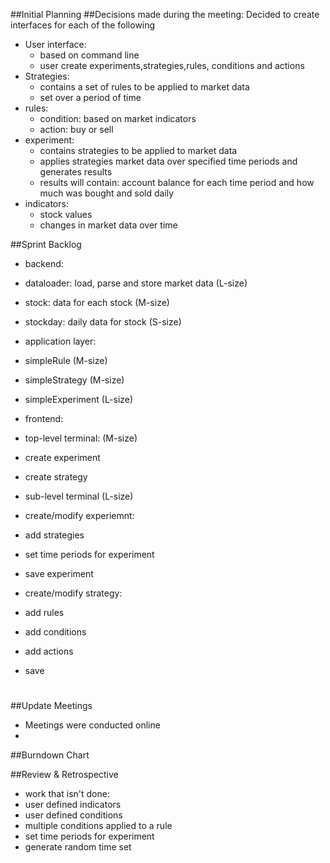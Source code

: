 ##Initial Planning
##Decisions made during the meeting:
Decided to create interfaces for each of the following
* User interface:
  * based on command line
  * user create experiments,strategies,rules, conditions and actions
* Strategies:
  * contains a set of rules to be applied to market data
  * set over a period of time
* rules:
  * condition: based on market indicators
  * action: buy or sell
* experiment:
  * contains strategies to be applied to market data
  * applies strategies market data over specified time periods and generates results
  * results will contain: account balance for each time period and how much was bought and sold daily
* indicators:
  * stock values
  * changes in market data over time

##Sprint Backlog
* backend:
 * dataloader: load, parse and store market data (L-size)
 * stock: data for each stock                    (M-size)
 * stockday: daily data for stock                (S-size)

* application layer:
 * simpleRule                                    (M-size)
 * simpleStrategy                                (M-size)
 * simpleExperiment                              (L-size)
 
* frontend: 
 * top-level terminal:                           (M-size)
  * create experiment
  * create strategy
 * sub-level terminal                            (L-size)
  * create/modify experiemnt:
   * add strategies
   * set time periods for experiment
   * save experiment
  * create/modify strategy:
   * add rules
   * add conditions
   * add actions
   * save
#
##Update Meetings
 * Meetings were conducted online
 * 
##Burndown Chart
 
##Review & Retrospective
* work that isn't done:
 * user defined indicators
 * user defined conditions
 * multiple conditions applied to a rule
 * set time periods for experiment
 * generate random time set
